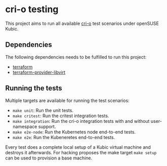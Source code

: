 # cri-o testing

This project aims to run all available
[cri-o](https://github.com/kubernetes-sigs/cri-o) test scenarios under openSUSE
Kubic.

## Dependencies

The following dependencies needs to be fulfilled to run this project:

- [terraform](https://github.com/hashicorp/terraform)
- [terraform-provider-libvirt](https://github.com/dmacvicar/terraform-provider-libvirt)

## Running the tests

Multiple targets are available for running the test scenarios:

- `make unit`: Run the unit tests.
- `make critest`: Run the critest integration tests.
- `make integration`: Run the cri-o integration tests with and without
  user-namespace support.
- `make e2e-node`: Run the Kubernetes node end-to-end tests.
- `make e2e`: Run the Kubeneretes end-to-end tests.

Every test does a complete local setup of a Kubic virtual machine and destroys
it afterwards. For hacking proposes the make target `make setup` can be used to
provision a base machine.
